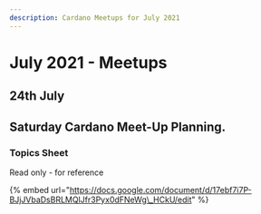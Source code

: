 ```yaml
---
description: Cardano Meetups for July 2021
---
```


# July 2021 - Meetups

## 24th July

## Saturday Cardano Meet-Up Planning. 

### Topics Sheet

Read only - for reference

{% embed url="https://docs.google.com/document/d/17ebf7i7P-BJjJVbaDsBRLMQlJfr3Pyx0dFNeWg\_HCkU/edit" %}



